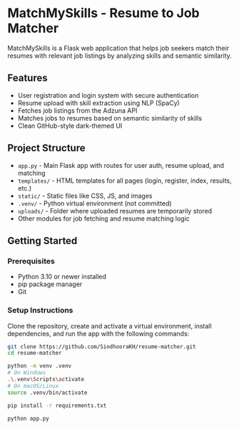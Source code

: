 # MatchMySkills - Resume to Job Matcher

MatchMySkills is a Flask web application that helps job seekers match their resumes with relevant job listings by analyzing skills and semantic similarity.

## Features

- User registration and login system with secure authentication
- Resume upload with skill extraction using NLP (SpaCy)
- Fetches job listings from the Adzuna API
- Matches jobs to resumes based on semantic similarity of skills
- Clean GitHub-style dark-themed UI

## Project Structure

- `app.py` - Main Flask app with routes for user auth, resume upload, and matching
- `templates/` - HTML templates for all pages (login, register, index, results, etc.)
- `static/` - Static files like CSS, JS, and images
- `.venv/` - Python virtual environment (not committed)
- `uploads/` - Folder where uploaded resumes are temporarily stored
- Other modules for job fetching and resume matching logic

## Getting Started

### Prerequisites

- Python 3.10 or newer installed
- pip package manager
- Git

### Setup Instructions

Clone the repository, create and activate a virtual environment, install dependencies, and run the app with the following commands:

```bash
git clone https://github.com/SindhooraKH/resume-matcher.git
cd resume-matcher

python -m venv .venv
# On Windows
.\.venv\Scripts\activate
# On macOS/Linux
source .venv/bin/activate

pip install -r requirements.txt

python app.py
```